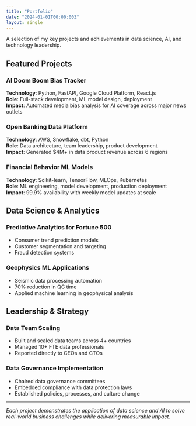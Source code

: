 ```yaml
---
title: "Portfolio"
date: "2024-01-01T00:00:00Z"
layout: single
---
```


A selection of my key projects and achievements in data science, AI, and technology leadership.

## Featured Projects

### AI Doom Boom Bias Tracker
**Technology**: Python, FastAPI, Google Cloud Platform, React.js  
**Role**: Full-stack development, ML model design, deployment  
**Impact**: Automated media bias analysis for AI coverage across major news outlets

### Open Banking Data Platform
**Technology**: AWS, Snowflake, dbt, Python  
**Role**: Data architecture, team leadership, product development  
**Impact**: Generated $4M+ in data product revenue across 6 regions

### Financial Behavior ML Models
**Technology**: Scikit-learn, TensorFlow, MLOps, Kubernetes  
**Role**: ML engineering, model development, production deployment  
**Impact**: 99.9% availability with weekly model updates at scale

## Data Science & Analytics

### Predictive Analytics for Fortune 500
- Consumer trend prediction models
- Customer segmentation and targeting
- Fraud detection systems

### Geophysics ML Applications
- Seismic data processing automation
- 70% reduction in QC time
- Applied machine learning in geophysical analysis

## Leadership & Strategy

### Data Team Scaling
- Built and scaled data teams across 4+ countries
- Managed 10+ FTE data professionals
- Reported directly to CEOs and CTOs

### Data Governance Implementation
- Chaired data governance committees
- Embedded compliance with data protection laws
- Established policies, processes, and culture change

---

*Each project demonstrates the application of data science and AI to solve real-world business challenges while delivering measurable impact.*